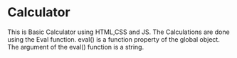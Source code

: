 # Calculator
This is Basic Calculator using HTML,CSS and JS.
The Calculations are done using the Eval function.
eval() is a function property of the global object.
The argument of the eval() function is a string.
